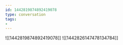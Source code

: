 ```yaml
---
id: 1442819874892419078
type: conversation
tags:
- 
---
```

![[1442819874892419078]]
![[1442826147478134784]]

